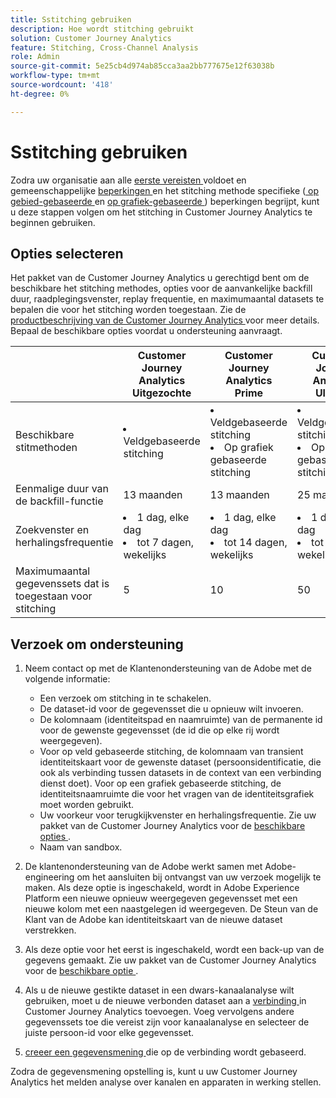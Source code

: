 ```yaml
---
title: Sstitching gebruiken
description: Hoe wordt stitching gebruikt
solution: Customer Journey Analytics
feature: Stitching, Cross-Channel Analysis
role: Admin
source-git-commit: 5e25cb4d974ab85cca3aa2bb777675e12f63038b
workflow-type: tm+mt
source-wordcount: '418'
ht-degree: 0%

---
```


# Sstitching gebruiken

Zodra uw organisatie aan alle [ eerste vereisten ](#prerequisites) voldoet en gemeenschappelijke [ beperkingen ](#limitations) en het stitching methode specifieke ([ op gebied-gebaseerde ](#limitations-1) en [ op grafiek-gebaseerde ](#limitations-2)) beperkingen begrijpt, kunt u deze stappen volgen om het stitching in Customer Journey Analytics te beginnen gebruiken.

## Opties selecteren

Het pakket van de Customer Journey Analytics u gerechtigd bent om de beschikbare het stitching methodes, opties voor de aanvankelijke backfill duur, raadplegingsvenster, replay frequentie, en maximumaantal datasets te bepalen die voor het stitching worden toegestaan. Zie de [ productbeschrijving van de Customer Journey Analytics ](https://helpx.adobe.com/legal/product-descriptions/customer-journey-analytics.html) voor meer details. Bepaal de beschikbare opties voordat u ondersteuning aanvraagt.

| | Customer Journey Analytics <br/> Uitgezochte | Customer Journey Analytics <br/> Prime | Customer Journey Analytics <br/> Ultimate |
|---|---|---|---|
| Beschikbare stitmethoden | <li>Veldgebaseerde stitching</li> | <li>Veldgebaseerde stitching</li><li>Op grafiek gebaseerde stitching</li> | <li>Veldgebaseerde stitching</li><li>Op grafiek gebaseerde stitching</li> |
| Eenmalige duur van de backfill-functie | 13 maanden | 13 maanden | 25 maanden |
| Zoekvenster en herhalingsfrequentie | <li>1 dag, elke dag</li><li>tot 7 dagen, wekelijks</li> | <li>1 dag, elke dag</li><li>tot 14 dagen, wekelijks</li> | <li>1 dag, elke dag</li><li>tot 30 dagen, wekelijks</li> |
| Maximumaantal gegevenssets dat is toegestaan voor stitching | 5 | 10 | 50 |

## Verzoek om ondersteuning

1. Neem contact op met de Klantenondersteuning van de Adobe met de volgende informatie:

   - Een verzoek om stitching in te schakelen.
   - De dataset-id voor de gegevensset die u opnieuw wilt invoeren.
   - De kolomnaam (identiteitspad en naamruimte) van de permanente id voor de gewenste gegevensset (de id die op elke rij wordt weergegeven).
   - Voor op veld gebaseerde stitching, de kolomnaam van transient identiteitskaart voor de gewenste dataset (persoonsidentificatie, die ook als verbinding tussen datasets in de context van een verbinding dienst doet). Voor op een grafiek gebaseerde stitching, de identiteitsnaamruimte die voor het vragen van de identiteitsgrafiek moet worden gebruikt.
   - Uw voorkeur voor terugkijkvenster en herhalingsfrequentie. Zie uw pakket van de Customer Journey Analytics voor de [ beschikbare opties ](#options).
   - Naam van sandbox.


2. De klantenondersteuning van de Adobe werkt samen met Adobe-engineering om het aansluiten bij ontvangst van uw verzoek mogelijk te maken. Als deze optie is ingeschakeld, wordt in Adobe Experience Platform een nieuwe opnieuw weergegeven gegevensset met een nieuwe kolom met een naastgelegen id weergegeven. De Steun van de Klant van de Adobe kan identiteitskaart van de nieuwe dataset verstrekken.

3. Als deze optie voor het eerst is ingeschakeld, wordt een back-up van de gegevens gemaakt. Zie uw pakket van de Customer Journey Analytics voor de [ beschikbare optie ](#options).

4. Als u de nieuwe gestikte dataset in een dwars-kanaalanalyse wilt gebruiken, moet u de nieuwe verbonden dataset aan a [ verbinding ](../connections/overview.md) in Customer Journey Analytics toevoegen. Voeg vervolgens andere gegevenssets toe die vereist zijn voor kanaalanalyse en selecteer de juiste persoon-id voor elke gegevensset.

5. [ creeer een gegevensmening ](/help/data-views/create-dataview.md) die op de verbinding wordt gebaseerd.

<!-- To do: Paragraph on backfill once product and marketing determine the best way forward. -->

Zodra de gegevensmening opstelling is, kunt u uw Customer Journey Analytics het melden analyse over kanalen en apparaten in werking stellen.

<!-- Uncomment once stitching UI is available (for limited testing)..

### Do It Yourself

|Positive|[!BADGE New Feature]{type=Positive before-title="false"}|

{{release-limited-testing-section}}

Alternatively, you can set up and use stitching through the Customer Journey Analytics user interface:

1. Go to the [Create and manage stitched datasets](stitching-ui.md) and follow steps to rekey your dataset.

2. [Create a connection](/help/connections/create-connection.md) in Customer Journey Analytics using the newly generated dataset and any other datasets that you want to include. Choose the correct person ID for each dataset.

3. [Create a connection](/help/connections/create-connection.md) in Customer Journey Analytics using the newly generated dataset and any other datasets that you want to include. Choose the correct person ID for each dataset.
   
4. [Create a data view](/help/data-views/create-dataview.md) based on the connection.

Once the data view is set up, the cross-channel analysis in Customer Journey Analytics is just like any other analysis in Customer Journey Analytics, except now the data operates across channels and devices.

-->



